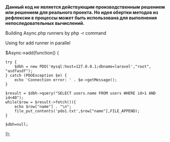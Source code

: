 <b>
 Данный код не является действующим
   производственным решением или решением для реального проекта.
   Но идея обертки методов из рефлексии в процессы может быть использована
   для выполнения непоследовательных вычислений.
   </b> <br>



Building Async.php runners by php -r command

Using for add runner in parallel

$Async->add(function() {

    try {
        $dbh = new PDO('mysql:host=127.0.0.1;dbname=laravel',"root", "asdfasdf");
    } catch (PDOException $e) {
        echo 'Connection error: ' . $e->getMessage();
    }

    $result = $dbh->query("SELECT users.name FROM users WHERE id>1 AND id<40");
    while($row = $result->fetch()){
        echo $row["name"] . "\n";
        file_put_contents('pdo1.txt',$row["name"],FILE_APPEND);
    }

    $dbh=null;
});
